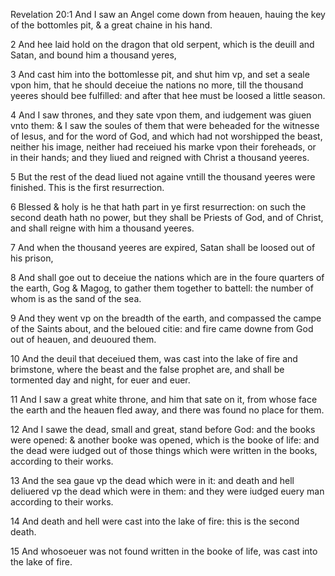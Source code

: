 Revelation 20:1 And I saw an Angel come down from heauen, hauing the key of the bottomles pit, & a great chaine in his hand.

2 And hee laid hold on the dragon that old serpent, which is the deuill and Satan, and bound him a thousand yeres,

3 And cast him into the bottomlesse pit, and shut him vp, and set a seale vpon him, that he should deceiue the nations no more, till the thousand yeeres should bee fulfilled: and after that hee must be loosed a little season.

4 And I saw thrones, and they sate vpon them, and iudgement was giuen vnto them: & I saw the soules of them that were beheaded for the witnesse of Iesus, and for the word of God, and which had not worshipped the beast, neither his image, neither had receiued his marke vpon their foreheads, or in their hands; and they liued and reigned with Christ a thousand yeeres.

5 But the rest of the dead liued not againe vntill the thousand yeeres were finished. This is the first resurrection.

6 Blessed & holy is he that hath part in ye first resurrection: on such the second death hath no power, but they shall be Priests of God, and of Christ, and shall reigne with him a thousand yeeres.

7 And when the thousand yeeres are expired, Satan shall be loosed out of his prison,

8 And shall goe out to deceiue the nations which are in the foure quarters of the earth, Gog & Magog, to gather them together to battell: the number of whom is as the sand of the sea.

9 And they went vp on the breadth of the earth, and compassed the campe of the Saints about, and the beloued citie: and fire came downe from God out of heauen, and deuoured them.

10 And the deuil that deceiued them, was cast into the lake of fire and brimstone, where the beast and the false prophet are, and shall be tormented day and night, for euer and euer.

11 And I saw a great white throne, and him that sate on it, from whose face the earth and the heauen fled away, and there was found no place for them.

12 And I sawe the dead, small and great, stand before God: and the books were opened: & another booke was opened, which is the booke of life: and the dead were iudged out of those things which were written in the books, according to their works.

13 And the sea gaue vp the dead which were in it: and death and hell deliuered vp the dead which were in them: and they were iudged euery man according to their works.

14 And death and hell were cast into the lake of fire: this is the second death.

15 And whosoeuer was not found written in the booke of life, was cast into the lake of fire.
